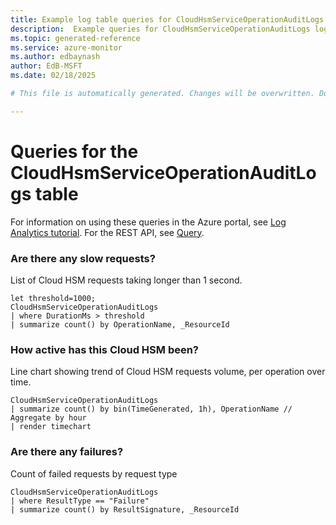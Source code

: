 ```yaml
---
title: Example log table queries for CloudHsmServiceOperationAuditLogs
description:  Example queries for CloudHsmServiceOperationAuditLogs log table
ms.topic: generated-reference
ms.service: azure-monitor
ms.author: edbaynash
author: EdB-MSFT
ms.date: 02/18/2025

# This file is automatically generated. Changes will be overwritten. Do not change this file directly. 

---
```


# Queries for the CloudHsmServiceOperationAuditLogs table

For information on using these queries in the Azure portal, see [Log Analytics tutorial](/azure/azure-monitor/logs/log-analytics-tutorial). For the REST API, see [Query](/rest/api/loganalytics/query).


### Are there any slow requests?  


List of Cloud HSM requests taking longer than 1 second.  

```query
let threshold=1000;
CloudHsmServiceOperationAuditLogs
| where DurationMs > threshold
| summarize count() by OperationName, _ResourceId
```



### How active has this Cloud HSM been?  


Line chart showing trend of Cloud HSM requests volume, per operation over time.  

```query
CloudHsmServiceOperationAuditLogs
| summarize count() by bin(TimeGenerated, 1h), OperationName // Aggregate by hour
| render timechart
```



### Are there any failures?  


Count of failed requests by request type  

```query
CloudHsmServiceOperationAuditLogs
| where ResultType == "Failure"
| summarize count() by ResultSignature, _ResourceId
```


